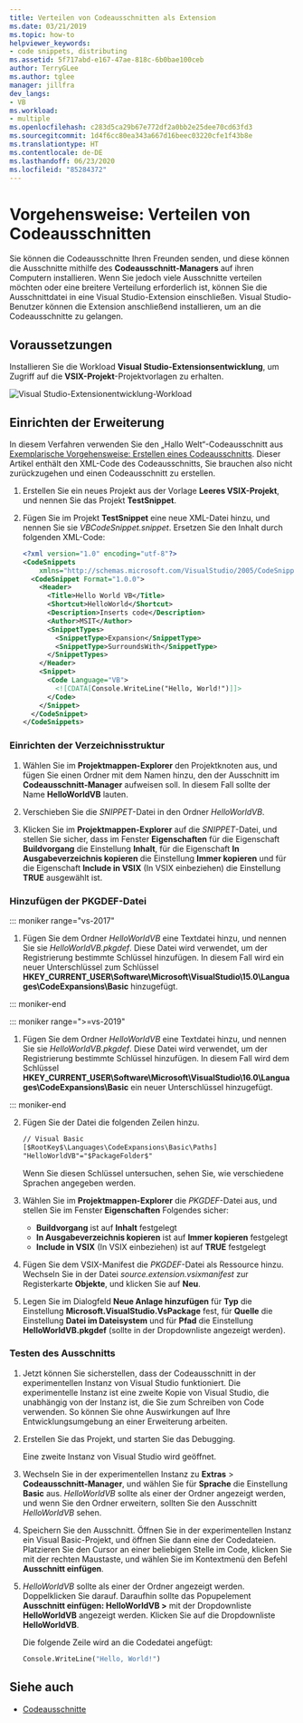 ```yaml
---
title: Verteilen von Codeausschnitten als Extension
ms.date: 03/21/2019
ms.topic: how-to
helpviewer_keywords:
- code snippets, distributing
ms.assetid: 5f717abd-e167-47ae-818c-6b0bae100ceb
author: TerryGLee
ms.author: tglee
manager: jillfra
dev_langs:
- VB
ms.workload:
- multiple
ms.openlocfilehash: c283d5ca29b67e772df2a0bb2e25dee70cd63fd3
ms.sourcegitcommit: 1d4f6cc80ea343a667d16beec03220cfe1f43b8e
ms.translationtype: HT
ms.contentlocale: de-DE
ms.lasthandoff: 06/23/2020
ms.locfileid: "85284372"
---
```

# <a name="how-to-distribute-code-snippets"></a>Vorgehensweise: Verteilen von Codeausschnitten

Sie können die Codeausschnitte Ihren Freunden senden, und diese können die Ausschnitte mithilfe des **Codeausschnitt-Managers** auf ihren Computern installieren. Wenn Sie jedoch viele Ausschnitte verteilen möchten oder eine breitere Verteilung erforderlich ist, können Sie die Ausschnittdatei in eine Visual Studio-Extension einschließen. Visual Studio-Benutzer können die Extension anschließend installieren, um an die Codeausschnitte zu gelangen.

## <a name="prerequisites"></a>Voraussetzungen

Installieren Sie die Workload **Visual Studio-Extensionsentwicklung**, um Zugriff auf die **VSIX-Projekt**-Projektvorlagen zu erhalten.

![Visual Studio-Extensionentwicklung-Workload](media/vs-2019/extension-development-workload.png)

## <a name="set-up-the-extension"></a>Einrichten der Erweiterung

In diesem Verfahren verwenden Sie den „Hallo Welt“-Codeausschnitt aus [Exemplarische Vorgehensweise: Erstellen eines Codeausschnitts](../ide/walkthrough-creating-a-code-snippet.md). Dieser Artikel enthält den XML-Code des Codeausschnitts, Sie brauchen also nicht zurückzugehen und einen Codeausschnitt zu erstellen.

1. Erstellen Sie ein neues Projekt aus der Vorlage **Leeres VSIX-Projekt**, und nennen Sie das Projekt **TestSnippet**.

2. Fügen Sie im Projekt **TestSnippet** eine neue XML-Datei hinzu, und nennen Sie sie *VBCodeSnippet.snippet*. Ersetzen Sie den Inhalt durch folgenden XML-Code:

    ```xml
    <?xml version="1.0" encoding="utf-8"?>
    <CodeSnippets
        xmlns="http://schemas.microsoft.com/VisualStudio/2005/CodeSnippet">
      <CodeSnippet Format="1.0.0">
        <Header>
          <Title>Hello World VB</Title>
          <Shortcut>HelloWorld</Shortcut>
          <Description>Inserts code</Description>
          <Author>MSIT</Author>
          <SnippetTypes>
            <SnippetType>Expansion</SnippetType>
            <SnippetType>SurroundsWith</SnippetType>
          </SnippetTypes>
        </Header>
        <Snippet>
          <Code Language="VB">
            <![CDATA[Console.WriteLine("Hello, World!")]]>
          </Code>
        </Snippet>
      </CodeSnippet>
    </CodeSnippets>
    ```

### <a name="set-up-the-directory-structure"></a>Einrichten der Verzeichnisstruktur

1. Wählen Sie im **Projektmappen-Explorer** den Projektknoten aus, und fügen Sie einen Ordner mit dem Namen hinzu, den der Ausschnitt im **Codeausschnitt-Manager** aufweisen soll. In diesem Fall sollte der Name **HelloWorldVB** lauten.

2. Verschieben Sie die *SNIPPET*-Datei in den Ordner *HelloWorldVB*.

3. Klicken Sie im **Projektmappen-Explorer** auf die *SNIPPET*-Datei, und stellen Sie sicher, dass im Fenster **Eigenschaften** für die Eigenschaft **Buildvorgang** die Einstellung **Inhalt**, für die Eigenschaft **In Ausgabeverzeichnis kopieren** die Einstellung **Immer kopieren** und für die Eigenschaft **Include in VSIX** (In VSIX einbeziehen) die Einstellung **TRUE** ausgewählt ist.

### <a name="add-the-pkgdef-file"></a>Hinzufügen der PKGDEF-Datei

::: moniker range="vs-2017"

1. Fügen Sie dem Ordner *HelloWorldVB* eine Textdatei hinzu, und nennen Sie sie *HelloWorldVB.pkgdef*. Diese Datei wird verwendet, um der Registrierung bestimmte Schlüssel hinzufügen. In diesem Fall wird ein neuer Unterschlüssel zum Schlüssel **HKEY_CURRENT_USER\Software\Microsoft\VisualStudio\15.0\Languages\CodeExpansions\Basic** hinzugefügt.

::: moniker-end

::: moniker range=">=vs-2019"

1. Fügen Sie dem Ordner *HelloWorldVB* eine Textdatei hinzu, und nennen Sie sie *HelloWorldVB.pkgdef*. Diese Datei wird verwendet, um der Registrierung bestimmte Schlüssel hinzufügen. In diesem Fall wird dem Schlüssel **HKEY_CURRENT_USER\Software\Microsoft\VisualStudio\16.0\Languages\CodeExpansions\Basic** ein neuer Unterschlüssel hinzugefügt.

::: moniker-end

2. Fügen Sie der Datei die folgenden Zeilen hinzu.

    ```txt
    // Visual Basic
    [$RootKey$\Languages\CodeExpansions\Basic\Paths]
    "HelloWorldVB"="$PackageFolder$"
    ```

    Wenn Sie diesen Schlüssel untersuchen, sehen Sie, wie verschiedene Sprachen angegeben werden.

3. Wählen Sie im **Projektmappen-Explorer** die *PKGDEF*-Datei aus, und stellen Sie im Fenster **Eigenschaften** Folgendes sicher:

   - **Buildvorgang** ist auf **Inhalt** festgelegt
   - **In Ausgabeverzeichnis kopieren** ist auf **Immer kopieren** festgelegt
   - **Include in VSIX** (In VSIX einbeziehen) ist auf **TRUE** festgelegt

4. Fügen Sie dem VSIX-Manifest die *PKGDEF*-Datei als Ressource hinzu. Wechseln Sie in der Datei *source.extension.vsixmanifest* zur Registerkarte **Objekte**, und klicken Sie auf **Neu**.

5. Legen Sie im Dialogfeld **Neue Anlage hinzufügen** für **Typ** die Einstellung **Microsoft.VisualStudio.VsPackage** fest, für **Quelle** die Einstellung **Datei im Dateisystem** und für **Pfad** die Einstellung **HelloWorldVB.pkgdef** (sollte in der Dropdownliste angezeigt werden).

### <a name="test-the-snippet"></a>Testen des Ausschnitts

1. Jetzt können Sie sicherstellen, dass der Codeausschnitt in der experimentellen Instanz von Visual Studio funktioniert. Die experimentelle Instanz ist eine zweite Kopie von Visual Studio, die unabhängig von der Instanz ist, die Sie zum Schreiben von Code verwenden. So können Sie ohne Auswirkungen auf Ihre Entwicklungsumgebung an einer Erweiterung arbeiten.

2. Erstellen Sie das Projekt, und starten Sie das Debugging.

   Eine zweite Instanz von Visual Studio wird geöffnet.

3. Wechseln Sie in der experimentellen Instanz zu **Extras** > **Codeausschnitt-Manager**, und wählen Sie für **Sprache** die Einstellung **Basic** aus. *HelloWorldVB* sollte als einer der Ordner angezeigt werden, und wenn Sie den Ordner erweitern, sollten Sie den Ausschnitt *HelloWorldVB* sehen.

4. Speichern Sie den Ausschnitt. Öffnen Sie in der experimentellen Instanz ein Visual Basic-Projekt, und öffnen Sie dann eine der Codedateien. Platzieren Sie den Cursor an einer beliebigen Stelle im Code, klicken Sie mit der rechten Maustaste, und wählen Sie im Kontextmenü den Befehl **Ausschnitt einfügen**.

5. *HelloWorldVB* sollte als einer der Ordner angezeigt werden. Doppelklicken Sie darauf. Daraufhin sollte das Popupelement **Ausschnitt einfügen: HelloWorldVB >** mit der Dropdownliste **HelloWorldVB** angezeigt werden. Klicken Sie auf die Dropdownliste **HelloWorldVB**.

   Die folgende Zeile wird an die Codedatei angefügt:

    ```vb
    Console.WriteLine("Hello, World!")
    ```

## <a name="see-also"></a>Siehe auch

- [Codeausschnitte](../ide/code-snippets.md)

